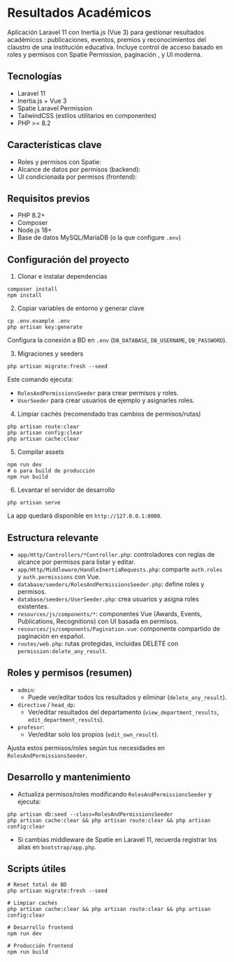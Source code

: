 # Resultados Académicos


Aplicación Laravel 11 con Inertia.js (Vue 3) para gestionar resultados académicos : publicaciones, eventos, premios y reconocimientos del claustro de una institución educativa. Incluye control de acceso basado en roles y permisos con Spatie Permission, paginación , y UI moderna.

## Tecnologías
- Laravel 11
- Inertia.js + Vue 3
- Spatie Laravel Permission
- TailwindCSS (estilos utilitarios en componentes)
- PHP >= 8.2

## Características clave
- Roles y permisos con Spatie:
- Alcance de datos por permisos (backend):
- UI condicionada por permisos (frontend):


## Requisitos previos
- PHP 8.2+
- Composer
- Node.js 18+
- Base de datos MySQL/MariaDB (o la que configure `.env`)

## Configuración del proyecto

1) Clonar e instalar dependencias
```
composer install
npm install
```

2) Copiar variables de entorno y generar clave
```
cp .env.example .env
php artisan key:generate
```
Configura la conexión a BD en `.env` (`DB_DATABASE`, `DB_USERNAME`, `DB_PASSWORD`).

3) Migraciones y seeders
```
php artisan migrate:fresh --seed
```
Este comando ejecuta:
- `RolesAndPermissionsSeeder` para crear permisos y roles.
- `UserSeeder` para crear usuarios de ejemplo y asignarles roles.

4) Limpiar cachés (recomendado tras cambios de permisos/rutas)
```
php artisan route:clear
php artisan config:clear
php artisan cache:clear
```

5) Compilar assets
```
npm run dev
# o para build de producción
npm run build
```

6) Levantar el servidor de desarrollo
```
php artisan serve
```
La app quedará disponible en `http://127.0.0.1:8000`.

## Estructura relevante
- `app/Http/Controllers/*Controller.php`: controladores con reglas de alcance por permisos para listar y editar.
- `app/Http/Middleware/HandleInertiaRequests.php`: comparte `auth.roles` y `auth.permissions` con Vue.
- `database/seeders/RolesAndPermissionsSeeder.php`: define roles y permisos.
- `database/seeders/UserSeeder.php`: crea usuarios y asigna roles existentes.
- `resources/js/components/*`: componentes Vue (Awards, Events, Publications, Recognitions) con UI basada en permisos.
- `resources/js/components/Pagination.vue`: componente compartido de paginación en español.
- `routes/web.php`: rutas protegidas, incluidas DELETE con `permission:delete_any_result`.

## Roles y permisos (resumen)
- `admin`:
  - Puede ver/editar todos los resultados y eliminar (`delete_any_result`).
- `directive` / `head_dp`:
  - Ver/editar resultados del departamento (`view_department_results`, `edit_department_results`).
- `profesor`:
  - Ver/editar solo los propios (`edit_own_result`).

Ajusta estos permisos/roles según tus necesidades en `RolesAndPermissionsSeeder`.



## Desarrollo y mantenimiento
- Actualiza permisos/roles modificando `RolesAndPermissionsSeeder` y ejecuta:
```
php artisan db:seed --class=RolesAndPermissionsSeeder
php artisan cache:clear && php artisan route:clear && php artisan config:clear
```
- Si cambias middleware de Spatie en Laravel 11, recuerda registrar los alias en `bootstrap/app.php`.



## Scripts útiles
```
# Reset total de BD
php artisan migrate:fresh --seed

# Limpiar cachés
php artisan cache:clear && php artisan route:clear && php artisan config:clear

# Desarrollo frontend
npm run dev

# Producción frontend
npm run build
```
